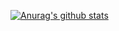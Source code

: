 [![Anurag's github stats](https://github-readme-stats.vercel.app/api?username=comet-z)](https://github.com/anuraghazra/github-readme-stats)
